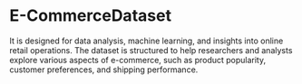 # E-CommerceDataset
It is designed for data analysis, machine learning, and insights into online retail operations. The dataset is structured to help researchers and analysts explore various aspects of e-commerce, such as product popularity, customer preferences, and shipping performance.
